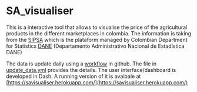 # SA_visualiser
This is a interactive tool that allows to visualise the price of the agricultural products in the different  marketplaces in colombia. The information is taking from the [SIPSA](https://www.dane.gov.co/index.php/servicios-al-ciudadano/servicios-informacion/sipsa)  which is the plataform managed by Colombian Department for Statistics [DANE](https://www.dane.gov.co/) (Departamento Administrativo Nacional de Estadística DANE)

The data is update daily using a [workflow](https://docs.github.com/es/actions/learn-github-actions) in github. The file in [update_data.yml](https://raw.githubusercontent.com/endorgobio/SA_visualiser/31c89961f1f4aff444fe2af3a51de96fd954951c/.github/workflows/update_data.yml) provides the details. The user interface/dashboard is developed in Dash. A running version of it is avaibale at [https://savisualiser.herokuapp.com/](https://savisualiser.herokuapp.com/)

